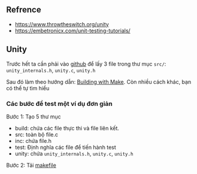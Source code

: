## Refrence
- https://www.throwtheswitch.org/unity
- https://embetronicx.com/unit-testing-tutorials/
## Unity
Trước hết ta cần phải vào [github](https://github.com/ThrowTheSwitch/Unity) để lấy 3 file trong thư mục `src/`: `unity_internals.h`, `unity.c`, `unity.h`

Sau đó làm theo hướng dẫn: [Building with Make](https://www.throwtheswitch.org/build/make). Còn nhiều cách khác, bạn có thể tự tìm hiểu

### Các bước để test một ví dụ đơn giản
Bước 1: Tạo 5 thư mục 
  - build: chứa các file thực thi và file liên kết.
  - src: toàn bộ file.c
  - inc: chứa file.h
  - test: Định nghĩa các file để tiến hành test
  - unity: chứa `unity_internals.h`, `unity.c`, `unity.h`

Bước 2: Tải [makefile]()
